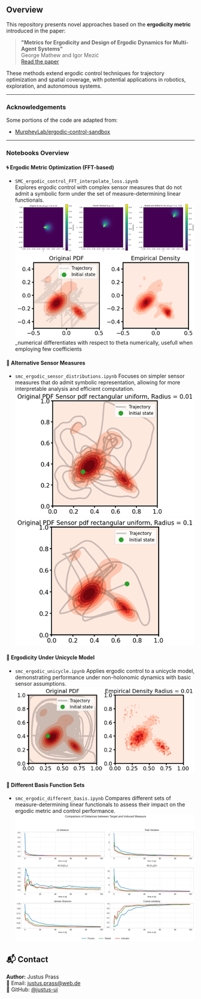 ## Overview

This repository presents novel approaches based on the **ergodicity metric** introduced in the paper:

> **"Metrics for Ergodicity and Design of Ergodic Dynamics for Multi-Agent Systems"**  
> George Mathew and Igor Mezić  
> [Read the paper](https://www.sciencedirect.com/science/article/abs/pii/S016727891000285X?fr=RR-2&ref=pdf_download&rr=9442fb44dae4e522)

These methods extend ergodic control techniques for trajectory optimization and spatial coverage, with potential applications in robotics, exploration, and autonomous systems.

---

### Acknowledgements

Some portions of the code are adapted from:

- [MurpheyLab/ergodic-control-sandbox](https://github.com/MurpheyLab/ergodic-control-sandbox)

---

### Notebooks Overview

#### 🌀 Ergodic Metric Optimization (FFT-based)
- `SMC_ergodic_control_FFT_interpolate_loss.ipynb`  
Explores ergodic control with complex sensor measures that do not admit a symbolic form under the set of measure-determining linear functionals.
  ![](imgs/Fourier_properties.png)  
  ![](imgs/loss_output.png)
  _numerical differentiates with respect to theta numerically, usefull when employing few coefficients

#### 📡 Alternative Sensor Measures
- `smc_ergodic_sensor_distributions.ipynb`
Focuses on simpler sensor measures that do admit symbolic representation, allowing for more interpretable analysis and efficient computation.
  ![](imgs/Uniform_0.01.png)  
  ![](imgs/Uniform_0.1.png)

#### 🚗 Ergodicity Under Unicycle Model
- `smc_ergodic_unicycle.ipynb` 
Applies ergodic control to a unicycle model, demonstrating performance under non-holonomic dynamics with basic sensor assumptions.
  ![](imgs/Radius=0.01.png)

#### 🔢 Different Basis Function Sets
- `smc_ergodic_different_basis.ipynb`
Compares different sets of measure-determining linear functionals to assess their impact on the ergodic metric and control performance.
![](imgs/Evaluation_different_basis.png)


## 📬 Contact
**Author:** Justus Prass  
📧 Email: justus.prass@web.de  
🐙 GitHub: [@justus-ui](https://github.com/justus-ui)  